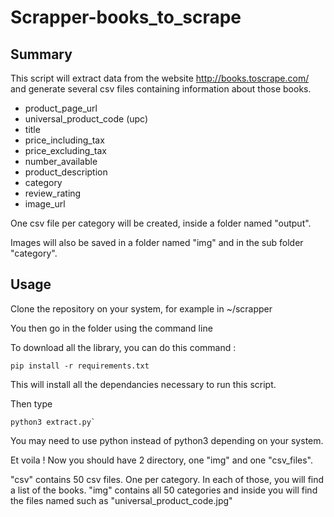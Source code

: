 # Scrapper-books_to_scrape

## Summary

This script will extract data from the website http://books.toscrape.com/ and generate several csv files containing information about those books.

- product_page_url  
- universal_product_code (upc)  
- title  
- price_including_tax  
- price_excluding_tax  
- number_available  
- product_description  
- category  
- review_rating 
- image_url

One csv file per category will be created, inside a folder named "output".

Images will also be saved in a folder named "img" and in the sub folder "category".

## Usage

Clone the repository on your system, for example in ~/scrapper

You then go in the folder using the command line

To download all the library, you can do this command :
```shell
pip install -r requirements.txt
```

This will install all the dependancies necessary to run this script.

Then type 
```shell
python3 extract.py`
```

You may need to use python instead of python3 depending on your system.

Et voila ! Now you should have 2 directory, one "img" and one "csv_files".

"csv" contains 50 csv files. One per category. In each of those, you will find a list of the books.
"img" contains all 50 categories and inside you will find the files named such as "universal_product_code.jpg"

